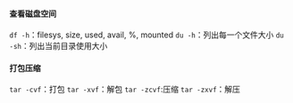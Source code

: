 #### 查看磁盘空间

`df -h`：filesys, size, used, avail, %, mounted
`du -h`：列出每一个文件大小
`du -sh`：列出当前目录使用大小

#### 打包压缩

`tar -cvf`：打包
`tar -xvf`：解包
`tar -zcvf`:压缩
`tar -zxvf`：解压